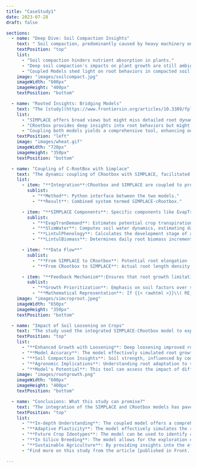 ```yaml
---
title: "CaseStudy1"
date: 2023-07-28
draft: false

sections:  
  - name: "Deep Dive: Soil Compaction Insights"
    text: " Soil compaction, predominantly caused by heavy machinery on agricultural land, significantly affects plant growth, especially their ability to absorb nutrients. The depth and extent of this compaction, particularly beyond 45 centimeters, remain a concern. While the damaging effects of heavy machinery like tractors and harvesters can be mitigated to some extent by tactics like reducing tire air pressure, compaction can still occur in the deeper soil strata. Techniques exist to loosen compaction up to 45 cm deep, but addressing deeper soil compaction remains a complex challenge. Delving into this issue, phenorob [team](/Phenorob-DAA/members/) conducted an innovative study. By coupling a 1D field-scale crop-soil model from the [SIMPLACE](/Phenorob-DAA/simplace/) framework with the 3D architectural root model [CPlantbox](/Phenorob-DAA/cplantbox/), the team aimed to understand root behaviors and responses in compacted soil. These models operate on a daily timestep, offering insights into the nuanced interactions between plant roots and their environment."
    textPosition: "top"
    list:
      - "Soil compaction hinders nutrient absorption in plants."
      - "Deep soil compaction's impacts on plant growth are still ambiguous."
      - "Coupled Models shed light on root behaviors in compacted soil, especially deep-rooted reactions."
    image: "images/soilcompact.jpg"
    imageWidth: "600px"
    imageHeight: "400px"
    textPosition: "bottom"

  - name: "Rooted Insights: Bridging Models"
    text: "The [study](https://www.frontiersin.org/articles/10.3389/fpls.2022.865188/full) showcases the interconnected dynamics of soil strength and root elongation, highlighting the necessity of a coupled model to understand deep soil compaction. While the process-based dynamic model [SIMPLACE](/Phenorob-DAA/simplace/) offers a broad perspective on plant-environment interactions, it might not delve deep enough into root dynamics, a niche [CPlantbox](/Phenorob-DAA/cplantbox/) fills expertly. However, solely depending on [CPlantbox](/Phenorob-DAA/cplantbox/) could miss the bigger picture of holistic plant dynamics and broader field conditions. Marrying these models provides a holistic lens, capturing the complex interplay between a plant and its multifaceted environment."
    list:
      - "SIMPLACE offers broad views but might miss detailed root dynamics."
      - "CRootbox provides deep insights into root behaviors but might overlook larger plant-environment interactions."
      - "Coupling both models yields a comprehensive tool, enhancing our understanding of plant responses to environmental shifts."
    textPosition: "left"
    image: "images/wheat.gif"
    imageWidth: "720px"
    imageHeight: "350px"
    textPosition: "bottom"

  - name: "Coupling of C-RootBox with Simplace"
    text: "The dynamic coupling of CRootbox with SIMPLACE, facilitated through a Python binding, results in the SIMPLACE-cRootbox system. Within SIMPLACE, specific SimComponents such as EvapTranDemand, SlimWater, LintulPhenology, and LintulBiomass play pivotal roles in determining various aspects of crop growth and development. The daily root biomass increment calculated by SIMPLACE is transformed into a potential root elongation (RE) value, which is then provided as input to CRootbox. This potential RE is a measure of how much the roots could potentially grow based on conditions like soil quality, water availability, and nutrient levels. CRootbox then simulates the actual root system and determines the root length density (RLD). This actual RLD is then fed back into SIMPLACE. If the potential RE from SIMPLACE exceeds the maximum possible elongation, CRootbox proportionally reduces root growth. This creates a feedback loop where the root biomass provided by SIMPLACE determines the maximal root elongation, ensuring that root growth limitations due to soil physical stresses are considered before potential root growth limitations due to biomass provided by the shoot."
    list:
      - item: "**Integration**:CRootbox and SIMPLACE are coupled to provide a realistic representation of root growth"
        sublist:
          - "**Method**: Python interface between the two models."
          - "**Result**: Combined system termed SIMPLACE-cRootbox."

      - item: "**SIMPLACE Components**: Specific components like EvapTranDemand, SlimWater, LintulPhenology, and LintulBiomass are involved in the process"
        sublist:
          - "**EvapTranDemand**: Estimates potential crop transpiration and potential soil evaporation using a modified Penman approach."
          - "**SlimWater**: Computes soil water dynamics, estimating daily change in soil water content based on factors like crop water uptake, soil evaporation,   surface runoff, and seepage below the root zone."
          - "**LintulPhenology**: Calculates the development stage of a crop."
          - "**LintulBiomass**: Determines daily root biomass increment."

      - item: "**Data Flow**"
        sublist:
          - "**From SIMPLACE to CRootbox**: Potential root elongation (RE) derived from SIMPLACE's components."
          - "**From CRootbox to SIMPLACE**: Actual root length density (RLD) simulated by CRootbox."

      - item: "**Feedback Mechanism**:Ensures that root growth limitations due to soil physical stresses are considered before those due to biomass"
        sublist:
          - "**Growth Prioritization**: Emphasis on soil factors over shoot-derived biomass restrictions."
          - "**Mathematical Representation**: If {{< rawhtml >}}\\( RE_{potential} > RE_{max} \\){{< /rawhtml >}}, CRootbox adjusts to ensure {{< rawhtml >}}\\( RLD_{actual} \\leq RLD_{potential} \\){{< /rawhtml >}}. In other words, if potential root elongation was higher than the maximum allowed, CRootbox would reduce root growth equally across all roots"
    image: "images/simcroproot.jpeg"
    imageWidth: "650px"
    imageHeight: "350px"
    textPosition: "bottom"

  - name: "Impact of Soil Loosening on Crops"
    text: "The study used the integrated SIMPLACE-CRootbox model to explore how deep soil loosening affects the growth of spring barley and winter wheat. The model highlighted the relationship between soil compaction, weather, and crop species, emphasizing the role of soil strength. Here are the key takeaways:"
    textPosition: "top"
    list:
      - "**Enhanced Growth with Loosening**: Deep loosening improved root growth, leading to better crop productivity, especially in dry conditions."
      - "**Model Accuracy**: The model effectively simulated root growth from emergence to flowering, capturing the effects of subsoil loosening on both roots and shoots."
      - "**Soil Compaction Insights**: Soil strength, influenced by compaction and moisture, plays a crucial role in root growth. Dense layers can restrict access to deeper soil moisture, especially in warmer climates."
      - "**Agronomic Implications**: Understanding root adaptation to soil conditions can guide cultivar selection and breeding, promoting sustainable agriculture."
      - "**Model's Potential**: This tool can assess the impact of different root traits under various conditions, paving the way for advanced cultivar research and selection."
    image: "images/rootgrowth.png"
    imageWidth: "600px"
    imageHeight: "400px"
    textPosition: "bottom"

  - name: "Conclusions: What this study can promise?"
    text: "The integration of the SIMPLACE and CRootbox models has paved the way for a comprehensive understanding of root-soil interactions and the broader implications of soil compaction at depth. This coupled model is not just a theoretical tool; it holds the promise of tangible benefits for the agricultural sector. By simulating the intricate relationship between soil compaction, weather, and crop species, the model provides insights that are crucial for maintaining agricultural productivity, especially in the face of changing environmental conditions. Furthermore, the model's ability to simulate the adaptive plasticity of roots to local soil conditions is a game-changer. It offers a platform for in-depth exploration of genotype-environment-management interactions, allowing for informed cultivar selection and targeted research on promising root traits. This in silico approach to understanding root growth patterns and their impact on yield is a testament to the model's potential in shaping sustainable agricultural practices for the future. Here are the key takeaways:"
    textPosition: "top"
    list:
      - "**In-depth Understanding**: The coupled model offers a comprehensive perspective on root-soil interactions, highlighting the effects of soil compaction."
      - "**Adaptive Plasticity**: The model effectively simulates the roots' ability to adapt to local soil conditions, emphasizing the importance of understanding root system adaptation for site-specific cultivar selection and breeding."
      - "**Future Crop Ideotypes**: The model can be used to identify and design future crop ideotypes, aiding in the development of crops best suited for specific environmental conditions."
      - "**In Silico Breeding**: The model allows for the exploration of genotype-environment-management interactions, paving the way for in silico breeding and research on promising root traits."
      - "**Sustainable Agriculture**: By providing insights into the effects of soil compaction and weather on crop species, the model plays a pivotal role in promoting sustainable agricultural practices."
      - "Find more on this study from the article [published in Front. Plant Sci. Journal](https://www.frontiersin.org/articles/10.3389/fpls.2022.865188/full)"

---
```

